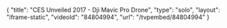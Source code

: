 {
    "title": "CES Unveiled 2017 - Dji Mavic Pro Drone",
    "type": "solo",
    "layout": "iframe-static",
    "videoId": "84804994",
    "url": "\/tvpembed\/84804994"
}